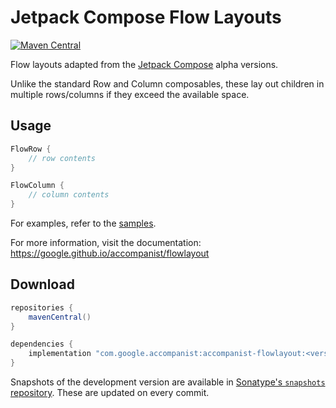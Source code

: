 # Jetpack Compose Flow Layouts

[![Maven Central](https://img.shields.io/maven-central/v/com.google.accompanist/accompanist-flowlayout)](https://search.maven.org/search?q=g:com.google.accompanist)

Flow layouts adapted from the [Jetpack Compose][compose] alpha versions.

Unlike the standard Row and Column composables, these lay out children in multiple rows/columns if they exceed the available space.

## Usage

``` kotlin
FlowRow {
    // row contents
}

FlowColumn {
    // column contents
}
```

For examples, refer to the [samples](https://github.com/google/accompanist/tree/main/sample/src/main/java/com/google/accompanist/sample/flowlayout).

For more information, visit the documentation: https://google.github.io/accompanist/flowlayout

## Download

```groovy
repositories {
    mavenCentral()
}

dependencies {
    implementation "com.google.accompanist:accompanist-flowlayout:<version>"
}
```

Snapshots of the development version are available in [Sonatype's `snapshots` repository][snap]. These are updated on every commit.

[compose]: https://developer.android.com/jetpack/compose
[snap]: https://oss.sonatype.org/content/repositories/snapshots/com/google/accompanist/accompanist-flowlayout/